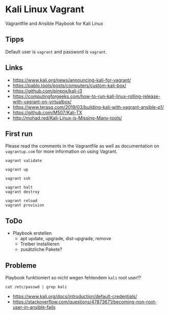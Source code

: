 # Kali Linux Vagrant

Vagrantfile and Ansible Playbook for Kali Linux

## Tipps

Default user is `vagrant` and password is `vagrant`.

## Links

- <https://www.kali.org/news/announcing-kali-for-vagrant/>
- <https://pablo.tools/posts/computers/custom-kali-box/>
- <https://github.com/pinpox/kali-i3>
- <https://computingforgeeks.com/how-to-run-kali-linux-rolling-release-with-vagrant-on-virtualbox/>
- <https://www.terasq.com/2019/03/building-kali-with-vagrant-ansible-p1/>
- <https://github.com/M507/Kali-TX>
- <http://mohad.red/Kali-Linux-is-Missing-Many-tools/>

## First run

Please read the comments in the Vagrantfile as well as documentation on `vagrantup.com` for more information on using Vagrant.

```shell
vagrant validate
```

```shell
vagrant up
```

```shell
vagrant ssh
```

```shell
vagrant halt
vagrant destroy
```

```shell
vagrant reload
vagrant provision
```

## ToDo

- Playbook erstellen
  - apt update, upgrade, dist-upgrade, remove
  - Treiber installieren
  - zusätzliche Pakete?

## Probleme

Playbook funktioniert so nicht wegen fehlendem `kali` root user!?

```shell
cat /etc/passwd | grep kali
```

- <https://www.kali.org/docs/introduction/default-credentials/>
- <https://stackoverflow.com/questions/47873671/becoming-non-root-user-in-ansible-fails>
